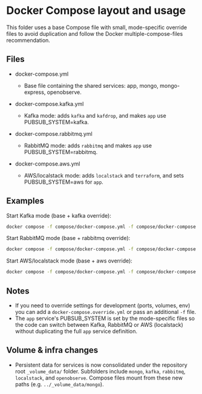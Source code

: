 Docker Compose layout and usage
================================

This folder uses a base Compose file with small, mode-specific override
files to avoid duplication and follow the Docker multiple-compose-files
recommendation.

Files
-----

- docker-compose.yml
  - Base file containing the shared services: app, mongo, mongo-express,
    openobserve.

- docker-compose.kafka.yml
  - Kafka mode: adds `kafka` and `kafdrop`, and makes `app` use
    PUBSUB_SYSTEM=kafka.

- docker-compose.rabbitmq.yml
  - RabbitMQ mode: adds `rabbitmq` and makes `app` use
    PUBSUB_SYSTEM=rabbitmq.

- docker-compose.aws.yml
  - AWS/localstack mode: adds `localstack` and `terraform`, and sets
    PUBSUB_SYSTEM=aws for `app`.

Examples
--------

Start Kafka mode (base + kafka override):

```bash
docker compose -f compose/docker-compose.yml -f compose/docker-compose.kafka.yml up
```

Start RabbitMQ mode (base + rabbitmq override):

```bash
docker compose -f compose/docker-compose.yml -f compose/docker-compose.rabbitmq.yml up
```

Start AWS/localstack mode (base + aws override):

```bash
docker compose -f compose/docker-compose.yml -f compose/docker-compose.aws.yml up
```

Notes
-----

- If you need to override settings for development (ports, volumes, env) you
  can add a `docker-compose.override.yml` or pass an additional `-f` file.
- The `app` service's PUBSUB_SYSTEM is set by the mode-specific files so the
  code can switch between Kafka, RabbitMQ or AWS (localstack) without
  duplicating the full `app` service definition.

Volume & infra changes
-----------------------

- Persistent data for services is now consolidated under the repository root
  `_volume_data/` folder. Subfolders include `mongo`, `kafka`, `rabbitmq`,
  `localstack`, and `openobserve`. Compose files mount from
  these new paths (e.g. `../_volume_data/mongo`).
